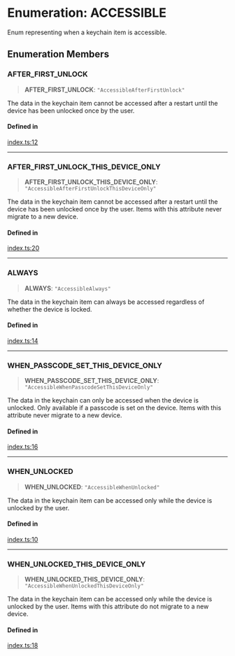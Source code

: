 # Enumeration: ACCESSIBLE

Enum representing when a keychain item is accessible.

## Enumeration Members

### AFTER\_FIRST\_UNLOCK

> **AFTER\_FIRST\_UNLOCK**: `"AccessibleAfterFirstUnlock"`

The data in the keychain item cannot be accessed after a restart until the device has been unlocked once by the user.

#### Defined in

[index.ts:12](https://github.com/quangsuong/nts-react-native-keychain/blob/06824b340311076cce81e80bceb3c34da22ca810/src/index.ts#L12)

***

### AFTER\_FIRST\_UNLOCK\_THIS\_DEVICE\_ONLY

> **AFTER\_FIRST\_UNLOCK\_THIS\_DEVICE\_ONLY**: `"AccessibleAfterFirstUnlockThisDeviceOnly"`

The data in the keychain item cannot be accessed after a restart until the device has been unlocked once by the user. Items with this attribute never migrate to a new device.

#### Defined in

[index.ts:20](https://github.com/quangsuong/nts-react-native-keychain/blob/06824b340311076cce81e80bceb3c34da22ca810/src/index.ts#L20)

***

### ALWAYS

> **ALWAYS**: `"AccessibleAlways"`

The data in the keychain item can always be accessed regardless of whether the device is locked.

#### Defined in

[index.ts:14](https://github.com/quangsuong/nts-react-native-keychain/blob/06824b340311076cce81e80bceb3c34da22ca810/src/index.ts#L14)

***

### WHEN\_PASSCODE\_SET\_THIS\_DEVICE\_ONLY

> **WHEN\_PASSCODE\_SET\_THIS\_DEVICE\_ONLY**: `"AccessibleWhenPasscodeSetThisDeviceOnly"`

The data in the keychain can only be accessed when the device is unlocked. Only available if a passcode is set on the device. Items with this attribute never migrate to a new device.

#### Defined in

[index.ts:16](https://github.com/quangsuong/nts-react-native-keychain/blob/06824b340311076cce81e80bceb3c34da22ca810/src/index.ts#L16)

***

### WHEN\_UNLOCKED

> **WHEN\_UNLOCKED**: `"AccessibleWhenUnlocked"`

The data in the keychain item can be accessed only while the device is unlocked by the user.

#### Defined in

[index.ts:10](https://github.com/quangsuong/nts-react-native-keychain/blob/06824b340311076cce81e80bceb3c34da22ca810/src/index.ts#L10)

***

### WHEN\_UNLOCKED\_THIS\_DEVICE\_ONLY

> **WHEN\_UNLOCKED\_THIS\_DEVICE\_ONLY**: `"AccessibleWhenUnlockedThisDeviceOnly"`

The data in the keychain item can be accessed only while the device is unlocked by the user. Items with this attribute do not migrate to a new device.

#### Defined in

[index.ts:18](https://github.com/quangsuong/nts-react-native-keychain/blob/06824b340311076cce81e80bceb3c34da22ca810/src/index.ts#L18)

